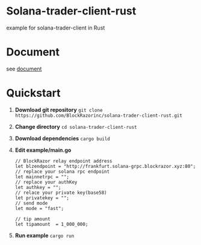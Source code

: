 # Solana-trader-client-rust
example for solana-trader-client in Rust

# Document
see [document](https://blockrazor.gitbook.io/blockrazor/solana/send-transaction/rust)

# Quickstart

1. **Download git repository**
   `git clone https://github.com/BlockRazorinc/solana-trader-client-rust.git`

2. **Change directory**
   `cd solana-trader-client-rust`

3. **Download dependencies**
   `cargo build`

4. **Edit example/main.go**

	```
	// BlockRazor relay endpoint address
    let blzendpoint = "http://frankfurt.solana-grpc.blockrazor.xyz:80";
    // replace your solana rpc endpoint
	let mainnetrpc = "";
    // replace your authKey
    let authkey = "";
    // relace your private key(base58)
	let privatekey = "";
	// send mode
    let mode = "fast";

    // tip amount
	let tipamount  = 1_000_000;
	```

5. **Run example**
  `cargo run`

